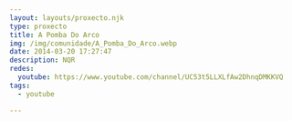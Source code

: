 ```yaml
---
layout: layouts/proxecto.njk
type: proxecto
title: A Pomba Do Arco
img: /img/comunidade/A_Pomba_Do_Arco.webp
date: 2014-03-20 17:27:47
description: N﻿QR
redes:
  youtube: https://www.youtube.com/channel/UC53t5LLXLfAw2DhnqDMKKVQ
tags:
  - youtube

---
```


